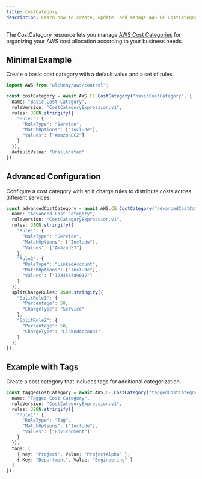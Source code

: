 ```yaml
---
title: CostCategory
description: Learn how to create, update, and manage AWS CE CostCategorys using Alchemy Cloud Control.
---
```



The CostCategory resource lets you manage [AWS Cost Categories](https://docs.aws.amazon.com/ce/latest/userguide/) for organizing your AWS cost allocation according to your business needs.

## Minimal Example

Create a basic cost category with a default value and a set of rules.

```ts
import AWS from "alchemy/aws/control";

const costCategory = await AWS.CE.CostCategory("basicCostCategory", {
  name: "Basic Cost Category",
  ruleVersion: "CostCategoryExpression.v1",
  rules: JSON.stringify({
    "Rule1": {
      "RuleType": "Service",
      "MatchOptions": ["Include"],
      "Values": ["AmazonEC2"]
    }
  }),
  defaultValue: "Unallocated"
});
```

## Advanced Configuration

Configure a cost category with split charge rules to distribute costs across different services.

```ts
const advancedCostCategory = await AWS.CE.CostCategory("advancedCostCategory", {
  name: "Advanced Cost Category",
  ruleVersion: "CostCategoryExpression.v1",
  rules: JSON.stringify({
    "Rule1": {
      "RuleType": "Service",
      "MatchOptions": ["Include"],
      "Values": ["AmazonS3"]
    },
    "Rule2": {
      "RuleType": "LinkedAccount",
      "MatchOptions": ["Include"],
      "Values": ["123456789012"]
    }
  }),
  splitChargeRules: JSON.stringify({
    "SplitRule1": {
      "Percentage": 50,
      "ChargeType": "Service"
    },
    "SplitRule2": {
      "Percentage": 50,
      "ChargeType": "LinkedAccount"
    }
  })
});
```

## Example with Tags

Create a cost category that includes tags for additional categorization.

```ts
const taggedCostCategory = await AWS.CE.CostCategory("taggedCostCategory", {
  name: "Tagged Cost Category",
  ruleVersion: "CostCategoryExpression.v1",
  rules: JSON.stringify({
    "Rule1": {
      "RuleType": "Tag",
      "MatchOptions": ["Include"],
      "Values": ["Environment"]
    }
  }),
  tags: [
    { Key: "Project", Value: "ProjectAlpha" },
    { Key: "Department", Value: "Engineering" }
  ]
});
```
